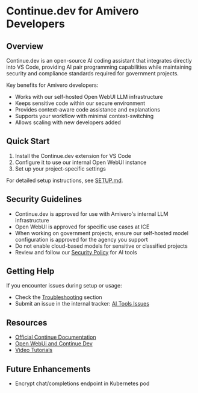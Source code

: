 # Continue.dev for Amivero Developers

## Overview
Continue.dev is an open-source AI coding assistant that integrates directly into VS Code, providing AI pair programming capabilities while maintaining security and compliance standards required for government projects.

Key benefits for Amivero developers:
- Works with our self-hosted Open WebUI LLM infrastructure
- Keeps sensitive code within our secure environment
- Provides context-aware code assistance and explanations
- Supports your workflow with minimal context-switching
- Allows scaling with new developers added 

## Quick Start
1. Install the Continue.dev extension for VS Code
2. Configure it to use our internal Open WebUI instance
3. Set up your project-specific settings

For detailed setup instructions, see [SETUP.md](./SETUP.md).

## Security Guidelines
- Continue.dev is approved for use with Amivero's internal LLM infrastructure
- Open WebUI is approved for specific use cases at ICE
- When working on government projects, ensure our self-hosted model configuration is approved for the agency you support
- Do not enable cloud-based models for sensitive or classified projects
- Review and follow our [Security Policy](./security-policy.md) for AI tools

## Getting Help
If you encounter issues during setup or usage:
- Check the [Troubleshooting](./SETUP.md#troubleshooting) section
- Submit an issue in the internal tracker: [AI Tools Issues](https://github.com/amivero/dev-resources/issues)

## Resources
- [Official Continue Documentation](https://continue.dev/docs)
- [Open WebUi and Continue Dev](https://docs.openwebui.com/tutorials/integrations/continue-dev)
- [Video Tutorials](https://intranet.amivero.com/ai-tools/tutorials)


## Future Enhancements
- Encrypt chat/completions endpoint in Kubernetes pod
